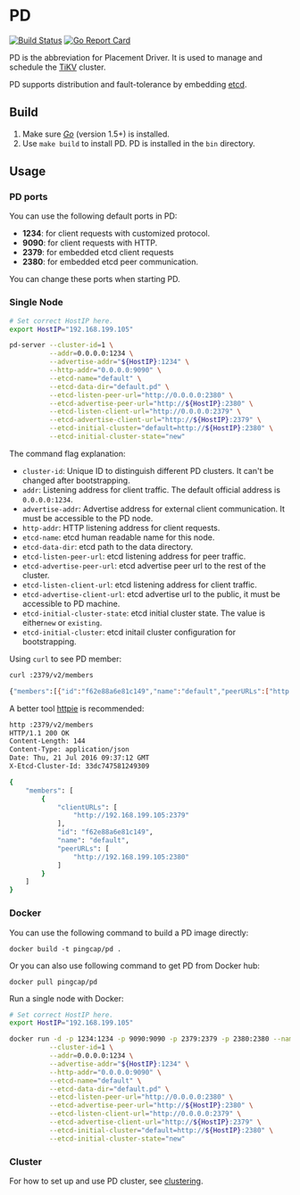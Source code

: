 # PD 

[![Build Status](https://travis-ci.org/pingcap/pd.svg?branch=master)](https://travis-ci.org/pingcap/pd)
[![Go Report Card](https://goreportcard.com/badge/github.com/pingcap/pd)](https://goreportcard.com/report/github.com/pingcap/pd)

PD is the abbreviation for Placement Driver. It is used to manage and schedule the [TiKV](https://github.com/pingcap/tikv) cluster. 

PD supports distribution and fault-tolerance by embedding [etcd](https://github.com/coreos/etcd). 

## Build

1. Make sure [​*Go*​](https://golang.org/) (version 1.5+) is installed.
2. Use `make build` to install PD. PD is installed in the `bin` directory. 

## Usage

### PD ports

You can use the following default ports in PD:

+ **1234**: for client requests with customized protocol.
+ **9090**: for client requests with HTTP.
+ **2379**: for embedded etcd client requests 
+ **2380**: for embedded etcd peer communication.

You can change these ports when starting PD.

### Single Node

```bash
# Set correct HostIP here. 
export HostIP="192.168.199.105"

pd-server --cluster-id=1 \
          --addr=0.0.0.0:1234 \
          --advertise-addr="${HostIP}:1234" \
          --http-addr="0.0.0.0:9090" \
          --etcd-name="default" \
          --etcd-data-dir="default.pd" \
          --etcd-listen-peer-url="http://0.0.0.0:2380" \
          --etcd-advertise-peer-url="http://${HostIP}:2380" \
          --etcd-listen-client-url="http://0.0.0.0:2379" \
          --etcd-advertise-client-url="http://${HostIP}:2379" \
          --etcd-initial-cluster="default=http://${HostIP}:2380" \
          --etcd-initial-cluster-state="new"  
```

The command flag explanation:

+ `cluster-id`: Unique ID to distinguish different PD clusters. It can't be changed after bootstrapping.  
+ `addr`: Listening address for client traffic. The default official address is `0.0.0.0:1234`.
+ `advertise-addr`: Advertise address for external client communication. It must be accessible to the PD node.
+ `http-addr`: HTTP listening address for client requests. 
+ `etcd-name`: etcd human readable name for this node. 
+ `etcd-data-dir`: etcd path to the data directory.
+ `etcd-listen-peer-url`: etcd listening address for peer traffic.
+ `etcd-advertise-peer-url`: etcd advertise peer url to the rest of the cluster.
+ `etcd-listen-client-url`: etcd listening address for client traffic.
+ `etcd-advertise-client-url`: etcd advertise url to the public, it must be accessible to PD machine.
+ `etcd-initial-cluster-state`: etcd initial cluster state. The value is either`new` or `existing`.
+ `etcd-initial-cluster`: etcd initail cluster configuration for bootstrapping. 

Using `curl` to see PD member:

```bash
curl :2379/v2/members

{"members":[{"id":"f62e88a6e81c149","name":"default","peerURLs":["http://192.168.199.105:2380"],"clientURLs":["http://192.168.199.105:2379"]}]}
```

A better tool [httpie](https://github.com/jkbrzt/httpie) is recommended:

```bash
http :2379/v2/members
HTTP/1.1 200 OK
Content-Length: 144
Content-Type: application/json
Date: Thu, 21 Jul 2016 09:37:12 GMT
X-Etcd-Cluster-Id: 33dc747581249309

{
    "members": [
        {
            "clientURLs": [
                "http://192.168.199.105:2379"
            ], 
            "id": "f62e88a6e81c149", 
            "name": "default", 
            "peerURLs": [
                "http://192.168.199.105:2380"
            ]
        }
    ]
}
```

### Docker

You can use the following command to build a PD image directly:

```
docker build -t pingcap/pd .
```

Or you can also use following command to get PD from Docker hub:

```
docker pull pingcap/pd
```

Run a single node with Docker: 

```bash
# Set correct HostIP here. 
export HostIP="192.168.199.105"

docker run -d -p 1234:1234 -p 9090:9090 -p 2379:2379 -p 2380:2380 --name pd pingcap/pd \
          --cluster-id=1 \
          --addr=0.0.0.0:1234 \
          --advertise-addr="${HostIP}:1234" \
          --http-addr="0.0.0.0:9090" \
          --etcd-name="default" \
          --etcd-data-dir="default.pd" \
          --etcd-listen-peer-url="http://0.0.0.0:2380" \
          --etcd-advertise-peer-url="http://${HostIP}:2380" \
          --etcd-listen-client-url="http://0.0.0.0:2379" \
          --etcd-advertise-client-url="http://${HostIP}:2379" \
          --etcd-initial-cluster="default=http://${HostIP}:2380" \
          --etcd-initial-cluster-state="new" 
```

### Cluster

For how to set up and use PD cluster, see [clustering](./doc/clustering.md).